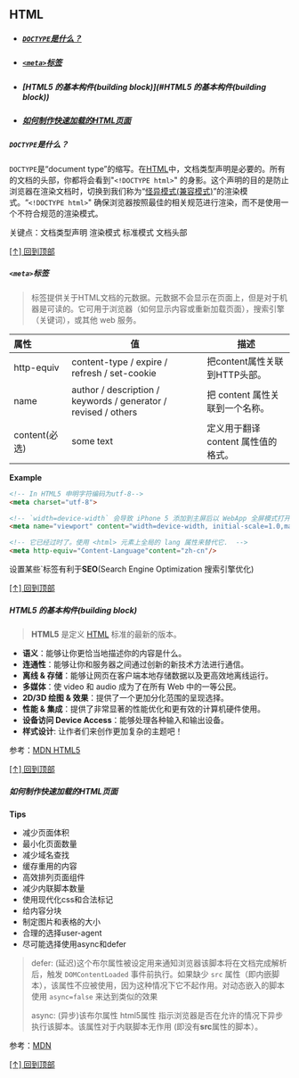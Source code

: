 ## HTML

* #####  [`DOCTYPE`是什么？](#`DOCTYPE`是什么？)

* #####  [`<meta>`标签](#`<meta>`标签)

* #####  [HTML5 的基本构件(building block)](#HTML5 的基本构件(building block))

* ##### [如何制作快速加载的HTML页面](#如何制作快速加载的HTML页面)

#####  `DOCTYPE`是什么？

`DOCTYPE`是“document type”的缩写。在[HTML](https://developer.mozilla.org/en-US/docs/Glossary/HTML)中，文档类型声明是必要的。所有的文档的头部，你都将会看到"`<!DOCTYPE html>`" 的身影。这个声明的目的是防止浏览器在渲染文档时，切换到我们称为“[怪异模式(兼容模式)](https://developer.mozilla.org/zh-CN/docs/Web/HTML/Quirks_Mode_and_Standards_Mode)”的渲染模式。“`<!DOCTYPE html>`" 确保浏览器按照最佳的相关规范进行渲染，而不是使用一个不符合规范的渲染模式。

关键点：文档类型声明 渲染模式 标准模式 文档头部

[[↑] 回到顶部](#HTML)



#####  `<meta>`标签

> 标签提供关于HTML文档的元数据。元数据不会显示在页面上，但是对于机器是可读的。它可用于浏览器（如何显示内容或重新加载页面），搜索引擎（关键词），或其他 web 服务。



| **属性**      | **值**                                                       | **描述**                            |
| :------------ | ------------------------------------------------------------ | ----------------------------------- |
| http-equiv    | content-type / expire / refresh / set-cookie                 | 把content属性关联到HTTP头部。       |
| name          | author / description / keywords / generator / revised / others | 把 content 属性关联到一个名称。     |
| content(必选) | some text                                                    | 定义用于翻译 content 属性值的格式。 |



**Example**

```html
<!-- In HTML5 申明字符编码为utf-8-->
<meta charset="utf-8">

<!-- `width=device-width` 会导致 iPhone 5 添加到主屏后以 WebApp 全屏模式打开页面时出现黑边  -->
<meta name="viewport" content="width=device-width, initial-scale=1.0,maximum-scale=1.0, user-scalable=no"/>

<!-- 它已经过时了。使用 <html> 元素上全局的 lang 属性来替代它.  -->
<meta http-equiv="Content-Language"content="zh-cn"/> 
```



设置某些<meta>`标签有利于**SEO**(Search Engine Optimization 搜索引擎优化)

[[↑] 回到顶部](#HTML)



##### HTML5 的基本构件(building block)



>  **HTML5** 是定义 [HTML](https://developer.mozilla.org/zh-CN/docs/HTML) 标准的最新的版本。



* **语义**：能够让你更恰当地描述你的内容是什么。
* **连通性**：能够让你和服务器之间通过创新的新技术方法进行通信。
* **离线 & 存储**：能够让网页在客户端本地存储数据以及更高效地离线运行。
* **多媒体**：使 video 和 audio 成为了在所有 Web 中的一等公民。
* **2D/3D 绘图 & 效果**：提供了一个更加分化范围的呈现选择。
* **性能 & 集成**：提供了非常显著的性能优化和更有效的计算机硬件使用。
* **设备访问 Device Access**：能够处理各种输入和输出设备。
* **样式设计**: 让作者们来创作更加复杂的主题吧！

参考：[MDN HTML5](https://developer.mozilla.org/zh-CN/docs/Web/Guide/HTML/HTML5)

[[↑] 回到顶部](#HTML)



##### 如何制作快速加载的HTML页面

**Tips**

* 减少页面体积
* 最小化页面数量
* 减少域名查找
* 缓存重用的内容
* 高效排列页面组件
* 减少内联脚本数量
* 使用现代化css和合法标记
* 给内容分块
* 制定图片和表格的大小
* 合理的选择user-agent
* 尽可能选择使用async和defer



>defer: (延迟)这个布尔属性被设定用来通知浏览器该脚本将在文档完成解析后，触发 `DOMContentLoaded` 事件前执行。如果缺少 `src` 属性（即内嵌脚本），该属性不应被使用，因为这种情况下它不起作用。对动态嵌入的脚本使用 `async=false` 来达到类似的效果
>
>async: (异步)该布尔属性 html5属性 指示浏览器是否在允许的情况下异步执行该脚本。该属性对于内联脚本无作用 (即没有**src**属性的脚本）。

参考：[MDN](https://developer.mozilla.org/zh-CN/docs/Web/Guide/HTML/Tips_for_authoring_fast-loading_HTML_pages#Choose_your_user_agent_requirements_wisely)

[[↑] 回到顶部](#HTML)